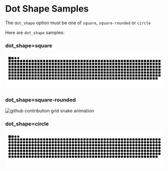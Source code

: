 # Dot Shape Samples

The `dot_shape` option must be one of `square`, `square-rounded` or `circle`

Here are `dot_shape` samples:

### dot_shape=square

<picture>
  <source media="(prefers-color-scheme: dark)" srcset="https://raw.githubusercontent.com/ArthurLobopro/snk/output-svg-only/shape/grid-snake-square-dark.svg">
  <source media="(prefers-color-scheme: light)" srcset="https://raw.githubusercontent.com/ArthurLobopro/snk/output-svg-only/shape/grid-snake-square.svg">
  <img alt="github contribution grid snake animation" src="https://raw.githubusercontent.com/ArthurLobopro/snk/output-svg-only/shape/grid-snake-square.svg">
</picture>

### dot_shape=square-rounded

<picture>
  <source media="(prefers-color-scheme: dark)" srcset="https://raw.githubusercontent.com/ArthurLobopro/snk/output-svg-only/shape/grid-snake-rounded-square-dark.svg">
  <source media="(prefers-color-scheme: light)" srcset="https://raw.githubusercontent.com/ArthurLobopro/snk/output-svg-only/shape/grid-snake-rounded-square.svg">
  <img alt="github contribution grid snake animation" src="https://raw.githubusercontent.com/ArthurLobopro/snk/output-svg-only/shape/grid-snake-rounded-square.svg">
</picture>

### dot_shape=circle

<picture>
  <source media="(prefers-color-scheme: dark)" srcset="https://raw.githubusercontent.com/ArthurLobopro/snk/output-svg-only/shape/grid-snake-circle-dark.svg">
  <source media="(prefers-color-scheme: light)" srcset="https://raw.githubusercontent.com/ArthurLobopro/snk/output-svg-only/shape/grid-snake-circle.svg">
  <img alt="github contribution grid snake animation" src="https://raw.githubusercontent.com/ArthurLobopro/snk/output-svg-only/shape/grid-snake-circle.svg">
</picture>
